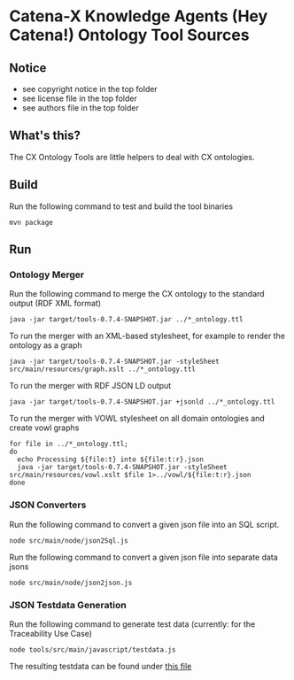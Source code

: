 # Catena-X Knowledge Agents (Hey Catena!) Ontology Tool Sources

## Notice

* see copyright notice in the top folder
* see license file in the top folder
* see authors file in the top folder

## What's this?

The CX Ontology Tools are little helpers to deal with CX ontologies.

## Build

Run the following command to test and build the tool binaries

```console
mvn package
```

## Run

### Ontology Merger

Run the following command to merge the CX ontology to the standard output (RDF XML format)

```console
java -jar target/tools-0.7.4-SNAPSHOT.jar ../*_ontology.ttl 
```

To run the merger with an XML-based stylesheet, for example to render the ontology as a graph

```console
java -jar target/tools-0.7.4-SNAPSHOT.jar -styleSheet src/main/resources/graph.xslt ../*_ontology.ttl
```

To run the merger with RDF JSON LD output

```console
java -jar target/tools-0.7.4-SNAPSHOT.jar +jsonld ../*_ontology.ttl
```

To run the merger with VOWL stylesheet on all domain ontologies and create vowl graphs

```console
for file in ../*_ontology.ttl; 
do 
  echo Processing ${file:t} into ${file:t:r}.json 
  java -jar target/tools-0.7.4-SNAPSHOT.jar -styleSheet src/main/resources/vowl.xslt $file 1>../vowl/${file:t:r}.json 
done
```

### JSON Converters

Run the following command to convert a given json file into an SQL script.

```console
node src/main/node/json2Sql.js
```

Run the following command to convert a given json file into separate data jsons

```console
node src/main/node/json2json.js
```

### JSON Testdata Generation

Run the following command to generate test data (currently: for the Traceability Use Case)

```console
node tools/src/main/javascript/testdata.js
```

The resulting testdata can be found under [this file](tools/src/test/resources/CX_Testdata_v1.4.1-AsPlanned.json)



